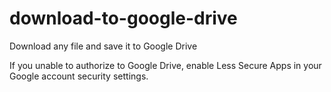 # download-to-google-drive
Download any file and save it to Google Drive  

If you unable to authorize to Google Drive, enable Less Secure Apps in your Google account security settings.
